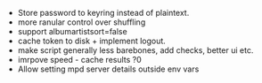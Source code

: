 - Store password to keyring instead of plaintext.
- more ranular control over shuffling
- support albumartistsort=false
- cache token to disk  + implement logout.
- make script generally less barebones, add checks, better ui etc.
- imrpove speed - cache results ?0
- Allow setting mpd server details outside env vars